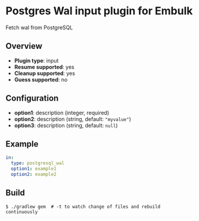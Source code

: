 # Postgres Wal input plugin for Embulk

Fetch wal from PostgreSQL

## Overview

* **Plugin type**: input
* **Resume supported**: yes
* **Cleanup supported**: yes
* **Guess supported**: no

## Configuration

- **option1**: description (integer, required)
- **option2**: description (string, default: `"myvalue"`)
- **option3**: description (string, default: `null`)

## Example

```yaml
in:
  type: postgresql_wal
  option1: example1
  option2: example2
```


## Build

```
$ ./gradlew gem  # -t to watch change of files and rebuild continuously
```
